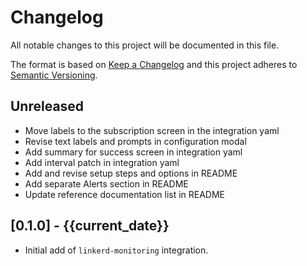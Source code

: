 # Changelog

All notable changes to this project will be documented in this file.

The format is based on [Keep a Changelog][changelog] and this project adheres
to [Semantic Versioning][semver].

## Unreleased

- Move labels to the subscription screen in the integration yaml
- Revise text labels and prompts in configuration modal
- Add summary for success screen in integration yaml
- Add interval patch in integration yaml
- Add and revise setup steps and options in README
- Add separate Alerts section in README
- Update reference documentation list in README

## [0.1.0] - {{current_date}}

- Initial add of `linkerd-monitoring` integration.


[changelog]: http://keepachangelog.com/en/1.0.0/
[semver]: http://semver.org/spec/v2.0.0.html
